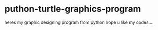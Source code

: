 # puthon-turtle-graphics-program
heres my graphic designing program from python hope u like my codes....
